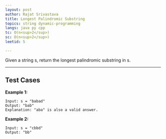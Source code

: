 ```yaml
---
layout: post
author: Rajat Srivastava
title: Longest Palindromic Substring
topics: string dynamic-programming
langs: java py cpp
tc: O(n<sup>2</sup>)
sc: O(n<sup>2</sup>)
leetid: 5

---
```


Given a string s, return the longest palindromic substring in s.

---
## Test Cases

**Example 1:**
```
Input: s = "babad"
Output: "bab"
Explanation: "aba" is also a valid answer.
```

**Example 2:**
```
Input: s = "cbbd"
Output: "bb"
```